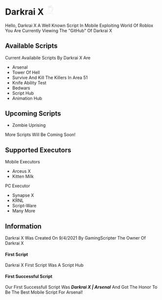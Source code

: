 # Darkrai X <img src="images/images__4_-removebg-preview.png" width=30>

Hello, Darkrai X A Well Known Script In Mobile Exploiting World Of Roblox
You Are Currently Viewing The "GitHub" Of Darkrai X

## Available Scripts

Current Availabile Scripts By Darkrai X Are

* Arsenal
* Tower Of Hell
* Survive And Kill The Killers In Area 51
* Knife Ability Test
* Bedwars
* Script Hub
* Animation Hub

## Upcoming Scripts

* Zombie Uprising

More Scripts Will Be Coming Soon!

## Supported Executors

Mobile Executors

* Arceus X
* Kitten Milk

PC Executor

* Synapse X
* KRNL
* Script-Ware
* Many More

## Information

Darkrai X Was Created On 9/4/2021 By GamingScripter The Owner Of Darkrai X

#### First Script

Darkrai X First Script Was A Script Hub

#### First Successful Script

Our First Successfull Script Was **_Darkrai X | Arsenal_** And Got The Honor To Be The Best Mobile Script For Arsenal!
